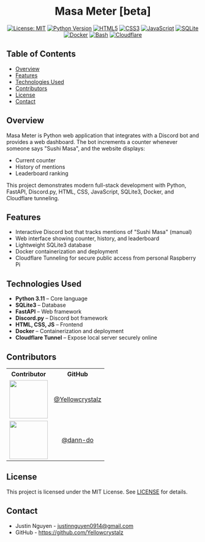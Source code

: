 <div align= center>
	<h1>Masa Meter [beta]</h1>

  [![License: MIT](https://img.shields.io/badge/License-MIT-yellow.svg)](LICENSE)
  [![Python Version](https://img.shields.io/badge/Python-3.11-blue)](https://www.python.org/)
  [![HTML5](https://img.shields.io/badge/HTML5-E34F26?style=flat&logo=html5&logoColor=white)](https://developer.mozilla.org/en-US/docs/Web/HTML)
  [![CSS3](https://img.shields.io/badge/CSS3-1572B6?style=flat&logo=css3&logoColor=white)](https://developer.mozilla.org/en-US/docs/Web/CSS)
  [![JavaScript](https://img.shields.io/badge/JavaScript-F7DF1E?style=flat&logo=javascript&logoColor=black)](https://developer.mozilla.org/en-US/docs/Web/JavaScript)
  [![SQLite](https://img.shields.io/badge/SQLite-003B57?style=flat&logo=sqlite&logoColor=white)](https://www.sqlite.org/)
  [![Docker](https://img.shields.io/badge/Docker-Ready-blue)](https://www.docker.com/)
  [![Bash](https://img.shields.io/badge/Bash-4EAA25?style=flat&logo=gnu-bash&logoColor=white)](https://www.gnu.org/software/bash/)
  [![Cloudflare](https://img.shields.io/badge/Cloudflare-FF7800?style=flat&logo=cloudflare&logoColor=white)](https://www.cloudflare.com/)

</div>

## Table of Contents
- [Overview](#overview)
- [Features](#features)
- [Technologies Used](#technologies-used)
- [Contributors](#contributors)
- [License](#license)
- [Contact](#contact)

## Overview
Masa Meter is Python web application that integrates with a Discord bot and provides a web dashboard. The bot increments a counter whenever someone says "Sushi Masa", and the website displays:
- Current counter
- History of mentions
- Leaderboard ranking

This project demonstrates modern full-stack development with Python, FastAPI, Discord.py, HTML, CSS, JavaScript, SQLite3, Docker, and Cloudflare tunneling.

## Features
- Interactive Discord bot that tracks mentions of "Sushi Masa" (manual)
- Web interface showing counter, history, and leaderboard
- Lightweight SQLite3 database
- Docker containerization and deployment
- Cloudflare Tunneling for secure public access from personal Raspberry Pi

## Technologies Used
- **Python 3.11** – Core language  
- **SQLite3** – Database  
- **FastAPI** – Web framework
- **Discord.py** – Discord bot framework
- **HTML, CSS, JS** – Frontend 
- **Docker** – Containerization and deployment
- **Cloudflare Tunnel** – Expose local server securely online

## Contributors
<table>
  <tr>
    <th>Contributor</th>
    <th>GitHub</th>
  </tr>
  <tr>
    <td align="center"><img src="https://github.com/yellowcrystalz.png" width="100" height="100"/></td>
    <td align="center"><a href="https://github.com/yellowcrystalz">@Yellowcrystalz</a></td>
  </tr>
  <tr>
    <td align="center"><img src="https://github.com/dann-do.png" width="100" height="100"/></td>
    <td align="center"><a href="https://github.com/dann-do">@dann-do</a></td>
  </tr>
</table>

## License
This project is licensed under the MIT License. See [LICENSE](LICENSE) for details.

## Contact
- Justin Nguyen - justinnguyen0914@gmail.com
- GitHub - https://github.com/Yellowcrystalz
